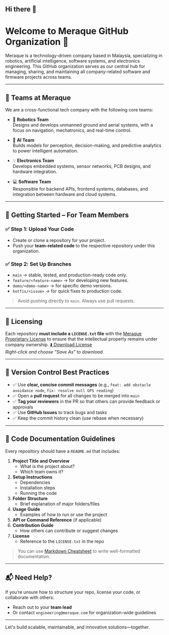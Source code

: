## Hi there 👋


# Welcome to Meraque GitHub Organization 👋

Meraque is a technology-driven company based in Malaysia, specializing in robotics, artificial intelligence, software systems, and electronics engineering. This GitHub organization serves as our central hub for managing, sharing, and maintaining all company-related software and firmware projects across teams.

---

## 🧭 Teams at Meraque

We are a cross-functional tech company with the following core teams:

- 🤖 **Robotics Team**  
  Designs and develops unmanned ground and aerial systems, with a focus on navigation, mechatronics, and real-time control.

- 🧠 **AI Team**  
  Builds models for perception, decision-making, and predictive analytics to power intelligent automation.

- 💡 **Electronics Team**  
  Develops embedded systems, sensor networks, PCB designs, and hardware integration.

- 💻 **Software Team**  
  Responsible for backend APIs, frontend systems, databases, and integration between hardware and cloud systems.

---

## 🚀 Getting Started – For Team Members

### ✅ Step 1: Upload Your Code
- Create or clone a repository for your project.
- Push your **team-related code** to the respective repository under this organization.

### ✅ Step 2: Set Up Branches
- `main` → stable, tested, and production-ready code only.
- `feature/<feature-name>` → for developing new features.
- `demo/<demo-name>` → for specific demo versions.
- `hotfix/<issue>` → for quick fixes to production code.

> Avoid pushing directly to `main`. Always use pull requests.

---

## 📄 Licensing

Each repository **must include a `LICENSE.txt` file** with the [Meraque Proprietary License](./LICENSE.txt) to ensure that the intellectual property remains under company ownership.
[⬇️ Download License](https://raw.githubusercontent.com/Meraque-Digital-Transformation/.github/main/LICENSE)  
_Right-click and choose "Save As" to download._




---

## 🔁 Version Control Best Practices

- ✅ Use **clear, concise commit messages** (e.g., `feat: add obstacle avoidance node`, `fix: resolve null GPS reading`)
- ✅ Open a **pull request** for all changes to be merged into `main`
- ✅ **Tag your reviewers** in the PR so that others can provide feedback or approvals
- ✅ Use **GitHub Issues** to track bugs and tasks
- ✅ Keep the commit history clean (use rebase when necessary)

---

## 📝 Code Documentation Guidelines

Every repository should have a `README.md` that includes:

1. **Project Title and Overview**
   - What is the project about?
   - Which team owns it?
2. **Setup Instructions**
   - Dependencies
   - Installation steps
   - Running the code
3. **Folder Structure**
   - Brief explanation of major folders/files
4. **Usage Guide**
   - Examples of how to run or use the project
5. **API or Command Reference** (if applicable)
6. **Contribution Guide**
   - How others can contribute or suggest changes
7. **License**
   - Reference to the `LICENSE.txt` in the repo

> You can use [Markdown Cheatsheet](https://github.com/adam-p/markdown-here/wiki/Markdown-Cheatsheet) to write well-formatted documentation.

---

## 📬 Need Help?

If you’re unsure how to structure your repo, license your code, or collaborate with others:
- Reach out to your **team lead**
- Or contact `engineering@meraque.com` for organization-wide guidelines

---

Let's build scalable, maintainable, and innovative solutions—together.
